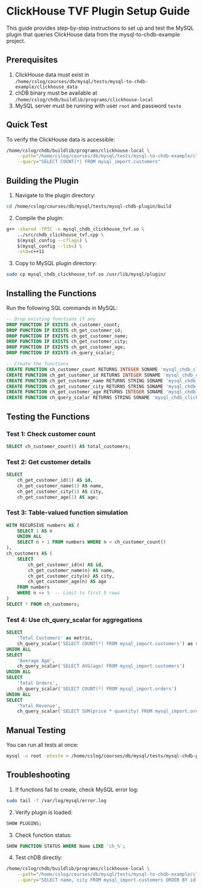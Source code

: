 # ClickHouse TVF Plugin Setup Guide

This guide provides step-by-step instructions to set up and test the MySQL plugin that queries ClickHouse data from the mysql-to-chdb-example project.

## Prerequisites

1. ClickHouse data must exist in `/home/cslog/courses/db/mysql/tests/mysql-to-chdb-example/clickhouse_data`
2. chDB binary must be available at `/home/cslog/chdb/buildlib/programs/clickhouse-local`
3. MySQL server must be running with user `root` and password `teste`

## Quick Test

To verify the ClickHouse data is accessible:

```bash
/home/cslog/chdb/buildlib/programs/clickhouse-local \
    --path="/home/cslog/courses/db/mysql/tests/mysql-to-chdb-example/clickhouse_data" \
    --query="SELECT COUNT(*) FROM mysql_import.customers"
```

## Building the Plugin

1. Navigate to the plugin directory:
```bash
cd /home/cslog/courses/db/mysql/tests/mysql-chdb-plugin/build
```

2. Compile the plugin:
```bash
g++ -shared -fPIC -o mysql_chdb_clickhouse_tvf.so \
    ../src/chdb_clickhouse_tvf.cpp \
    $(mysql_config --cflags) \
    $(mysql_config --libs) \
    -std=c++11
```

3. Copy to MySQL plugin directory:
```bash
sudo cp mysql_chdb_clickhouse_tvf.so /usr/lib/mysql/plugin/
```

## Installing the Functions

Run the following SQL commands in MySQL:

```sql
-- Drop existing functions if any
DROP FUNCTION IF EXISTS ch_customer_count;
DROP FUNCTION IF EXISTS ch_get_customer_id;
DROP FUNCTION IF EXISTS ch_get_customer_name;
DROP FUNCTION IF EXISTS ch_get_customer_city;
DROP FUNCTION IF EXISTS ch_get_customer_age;
DROP FUNCTION IF EXISTS ch_query_scalar;

-- Create the functions
CREATE FUNCTION ch_customer_count RETURNS INTEGER SONAME 'mysql_chdb_clickhouse_tvf.so';
CREATE FUNCTION ch_get_customer_id RETURNS INTEGER SONAME 'mysql_chdb_clickhouse_tvf.so';
CREATE FUNCTION ch_get_customer_name RETURNS STRING SONAME 'mysql_chdb_clickhouse_tvf.so';
CREATE FUNCTION ch_get_customer_city RETURNS STRING SONAME 'mysql_chdb_clickhouse_tvf.so';
CREATE FUNCTION ch_get_customer_age RETURNS INTEGER SONAME 'mysql_chdb_clickhouse_tvf.so';
CREATE FUNCTION ch_query_scalar RETURNS STRING SONAME 'mysql_chdb_clickhouse_tvf.so';
```

## Testing the Functions

### Test 1: Check customer count
```sql
SELECT ch_customer_count() AS total_customers;
```

### Test 2: Get customer details
```sql
SELECT 
    ch_get_customer_id(1) AS id,
    ch_get_customer_name(1) AS name,
    ch_get_customer_city(1) AS city,
    ch_get_customer_age(1) AS age;
```

### Test 3: Table-valued function simulation
```sql
WITH RECURSIVE numbers AS (
    SELECT 1 AS n
    UNION ALL
    SELECT n + 1 FROM numbers WHERE n < ch_customer_count()
),
ch_customers AS (
    SELECT 
        ch_get_customer_id(n) AS id,
        ch_get_customer_name(n) AS name,
        ch_get_customer_city(n) AS city,
        ch_get_customer_age(n) AS age
    FROM numbers
    WHERE n <= 5  -- Limit to first 5 rows
)
SELECT * FROM ch_customers;
```

### Test 4: Use ch_query_scalar for aggregations
```sql
SELECT 
    'Total Customers' as metric,
    ch_query_scalar('SELECT COUNT(*) FROM mysql_import.customers') as value
UNION ALL
SELECT 
    'Average Age',
    ch_query_scalar('SELECT AVG(age) FROM mysql_import.customers')
UNION ALL
SELECT 
    'Total Orders',
    ch_query_scalar('SELECT COUNT(*) FROM mysql_import.orders')
UNION ALL
SELECT 
    'Total Revenue',
    ch_query_scalar('SELECT SUM(price * quantity) FROM mysql_import.orders');
```

## Manual Testing

You can run all tests at once:

```bash
mysql -u root -pteste < /home/cslog/courses/db/mysql/tests/mysql-chdb-plugin/test_manual.sql
```

## Troubleshooting

1. If functions fail to create, check MySQL error log:
```bash
sudo tail -f /var/log/mysql/error.log
```

2. Verify plugin is loaded:
```sql
SHOW PLUGINS;
```

3. Check function status:
```sql
SHOW FUNCTION STATUS WHERE Name LIKE 'ch_%';
```

4. Test chDB directly:
```bash
/home/cslog/chdb/buildlib/programs/clickhouse-local \
    --path="/home/cslog/courses/db/mysql/tests/mysql-to-chdb-example/clickhouse_data" \
    --query="SELECT name, city FROM mysql_import.customers ORDER BY id LIMIT 5"
```
